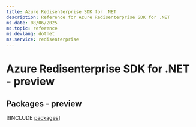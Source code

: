 ```yaml
---
title: Azure Redisenterprise SDK for .NET
description: Reference for Azure Redisenterprise SDK for .NET
ms.date: 08/06/2025
ms.topic: reference
ms.devlang: dotnet
ms.service: redisenterprise
---
```

# Azure Redisenterprise SDK for .NET - preview
## Packages - preview
[!INCLUDE [packages](redisenterprise-index.md)]